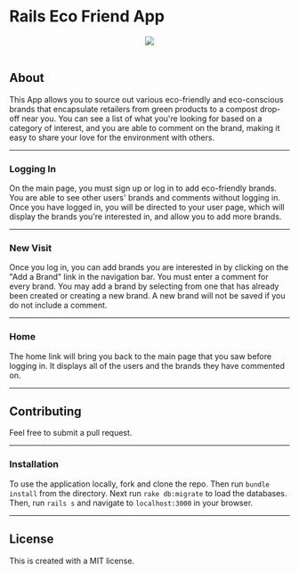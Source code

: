 # Rails Eco Friend App

<div align="center">
  <img src="/readme.jpg">
</div>

<br>

## About

This App allows you to source out various eco-friendly and eco-conscious brands that encapsulate retailers from green products to a compost drop-off near you. You can see a list of what you're looking for based on a category of interest, and you are able to comment on the brand, making it easy to share your love for the environment with others. 

---

### Logging In
On the main page, you must sign up or log in to add eco-friendly brands. You are able to see other users' brands and comments without logging in. Once you have logged in, you will be directed to your user page, which will display the brands you're interested in, and allow you to add more brands. 

---

### New Visit
Once you log in, you can add brands you are interested in by clicking on the "Add a Brand" link in the navigation bar. You must enter a comment for every brand. You may add a brand by selecting from one that has already been created or creating a new brand. A new brand will not be saved if you do not include a comment.

---

### Home
The home link will bring you back to the main page that you saw before logging in. It displays all of the users and the brands they have commented on. 

---

## Contributing
Feel free to submit a pull request.

---

### Installation
To use the application locally, fork and clone the repo. Then run `bundle install` from the directory. Next run `rake db:migrate` to load the databases. Then, run `rails s` and navigate to `localhost:3000` in your browser.

---

## License

This is created with a MIT license.